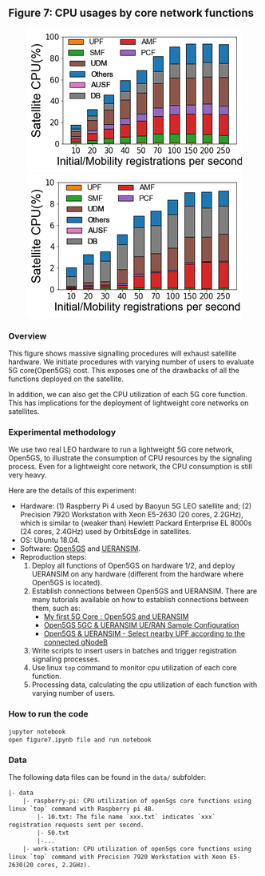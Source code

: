 ## Figure 7: CPU usages by core network functions

<div align=center><img src="./figure7a.png" width=""><img src="./figure7b.png" width=""></div>

### Overview
This figure shows massive signalling procedures will exhaust satellite hardware. We initiate procedures with varying number of users to evaluate 5G core(Open5GS) cost.
This exposes one of the drawbacks of all the functions deployed on the satellite.

In addition, we can also get the CPU utilization of each 5G core function.
This has implications for the deployment of lightweight core networks on satellites.

### Experimental methodology

We use two real LEO hardware to run a lightweight 5G core network, Open5GS, to illustrate the consumption of CPU resources by the signaling process. Even for a lightweight core network, the CPU consumption is still very heavy.

Here are the details of this experiment:

+ Hardware: (1) Raspberry Pi 4 used by Baoyun 5G LEO satellite and; (2)
Precision 7920 Workstation with Xeon E5-2630 (20 cores, 2.2GHz), which is  similar to (weaker than) Hewlett Packard Enterprise EL 8000s (24 cores, 2.4GHz) used by OrbitsEdge in satellites.
+ OS: Ubuntu 18.04.
+ Software: [Open5GS](https://open5gs.org) and [UERANSIM](https://github.com/aligungr/UERANSIM).
+ Reproduction steps:
	1. Deploy all functions of Open5GS on hardware 1/2, and deploy UERANSIM on any hardware (different from the hardware where Open5GS is located).
	2. Establish connections between Open5GS and UERANSIM. There are many tutorials available on how to establish connections between them, such as:
		+ [My first 5G Core : Open5GS and UERANSIM](https://nickvsnetworking.com/my-first-5g-core-open5gs-and-ueransim/)
		+ [Open5GS 5GC & UERANSIM UE/RAN Sample Configuration](https://github.com/s5uishida/open5gs_5gc_ueransim_sample_config)
		+ [Open5GS & UERANSIM - Select nearby UPF according to the connected gNodeB](https://github.com/s5uishida/open5gs_5gc_ueransim_nearby_upf_sample_config)
	3. Write scripts to insert users in batches and trigger registration signaling processes.
	4. Use linux `top` command to monitor cpu utilization of each core function.
	5. Processing data, calculating the cpu utilization of each function with varying number of users.


### How to run the code
```
jupyter notebook
open figure7.ipynb file and run notebook
```

### Data
The following data files can be found in the `data/` subfolder:

	|- data
		|- raspberry-pi: CPU utilization of open5gs core functions using linux `top` command with Raspberry pi 4B. 
			|- 10.txt: The file name `xxx.txt` indicates `xxx` registration requests sent per second.
			|- 50.txt
			|-...
		|- work-station: CPU utilization of open5gs core functions using linux `top` command with Precision 7920 Workstation with Xeon E5-2630(20 cores, 2.2GHz). 
